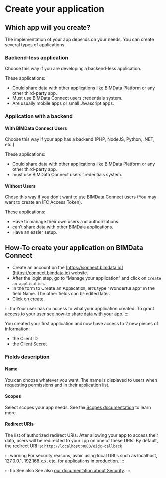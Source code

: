 # Create your application

## Which app will you create?

The implementation of your app depends on your needs. You can create several types of applications.

### Backend-less application

Choose this way if you are developing a backend-less application.

These applications:
- Could share data with other applications like BIMData Platform or any other third-party app.
- Must use BIMData Connect users credentials system.
- Are usually mobile apps or small Javascript apps.

### Application with a backend

#### With BIMData Connect Users

Choose this way if your app has a backend (PHP, NodeJS, Python, .NET, etc.).

These applications:
- Could share data with other applications like BIMData Platform or any other third-party app.
- must use BIMData Connect users credentials system.

#### Without Users

Chose this way if you don’t want to use BIMData Connect users (You may want to create an IFC Access Token).

These applications:
- Have to manage their own users and authorizations.
- can’t share data with other BIMData applications.
- Have an easier setup.

## How-To create your application on BIMData Connect

- Create an account on the [https://connect.bimdata.io](https://connect.bimdata.io) website.
- After the login step, go to “Manage your application” and click on `Create an application`.
- In the form to Create an Application, let’s type “Wonderful app” in the field Name. The other fields can be edited later.
- Click on create.

::: tip
Your user has no access to what your application created. To grant access to your user see [how-to share data with your app](/api/guides/share_data.html).
:::

You created your first application and now have access to 2 new pieces of information:

- the Client ID
- the Client Secret

### Fields description

#### Name

You can choose whatever you want. The name is displayed to users when requesting permissions and in their application list.

#### Scopes

Select scopes your app needs. See the [Scopes documentation](/api/guides/scopes.html) to learn more.

#### Redirect URIs

The list of authorized redirect URIs. After allowing your app to access their data, users will be redirected to your app on one of these URIs. By default, the redirect URI is: `http://localhost:8080/oidc-callback`

::: warning
For security reasons, avoid using local URLs such as localhost, 127.0.0.1, 192.168.x.x, etc. for applications in production.
:::

::: tip See also
See also [our documentation about Security](/api/guides/security.html).
:::
